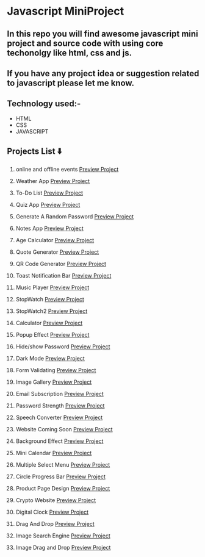 # Javascript MiniProject

## In this repo you will find awesome javascript mini project and source code with using core techonolgy like html, css and js.

## If you have any project idea or suggestion related to javascript please let me know.

## Technology used:-

- HTML
- CSS
- JAVASCRIPT

## Projects List ⬇️

1. online and offline events [Preview Project](https://onlineofflineevent.netlify.app/ "online/offlineEvent") </br>

2. Weather App [Preview Project](https://cityweatherappusingjs.netlify.app/ "Weather App") </br>

3. To-Do List [Preview Project](https://to-dolistusingjs.netlify.app/ "To-Do List") </br>

4. Quiz App [Preview Project](https://quizzappusingjs.netlify.app/ "Quiz App") </br>

5. Generate A Random Password [Preview Project](https://randompasswordgeneratorusingjs.netlify.app/ "Password Generator") </br>

6. Notes App [Preview Project](https://notesappusingjs.netlify.app/ "Notes App") </br>

7. Age Calculator [Preview Project](https://agecalculatorusingjs.netlify.app/ "Age Calculator") </br>

8. Quote Generator [Preview Project](https://randombeautifulquote.netlify.app/ "Quote Generator") </br>

9. QR Code Generator [Preview Project](https://randomqrcodegenerator.netlify.app/ "QR Code Generator") </br>

10. Toast Notification Bar [Preview Project](https://toastnotificationbar.netlify.app/ "Notification Bar") </br>

11. Music Player [Preview Project](https://musicplayer-omahi.netlify.app/ "Music Player") </br>

12. StopWatch [Preview Project](https://simplestopwatch-js.netlify.app/ "Stopwatch") </br>

13. StopWatch2 [Preview Project](https://simplestopwatch2-js.netlify.app/ "Stopwatch2") </br>

14. Calculator [Preview Project](https://simpleblackcalculator.netlify.app/ "Calculator") </br>

15. Popup Effect [Preview Project](https://simplepopupeffect.netlify.app/ "Popupeffect") </br>

16. Hide/show Password [Preview Project](https://hideshowpassword.netlify.app/ "hideshowpassword") </br>

17. Dark Mode [Preview Project](https://simpledarkmodesite.netlify.app/ "Darkmode") </br>

18. Form Validating [Preview Project](https://formvalidatingsite.netlify.app/ "formvalidating") </br>

19. Image Gallery [Preview Project](https://imagegallery-horizontalscroll.netlify.app/ "imagegallery") </br>

20. Email Subscription [Preview Project](https://emailsubscriber.netlify.app/ "emailsubscription") </br>

21. Password Strength [Preview Project](https://strengthpassword.netlify.app/ "passwordstrength") </br>

22. Speech Converter [Preview Project](https://texttovoiceconverter.netlify.app/ "speechconverter") </br>

23. Website Coming Soon [Preview Project](https://websitelauchpage.netlify.app/ "comingsoonpage") </br>

24. Background Effect [Preview Project](https://backgroundeffect.netlify.app/ "backgroundeffect") </br>

25. Mini Calendar [Preview Project](https://digitalminicalendar.netlify.app/ "minicalendar") </br>

26. Multiple Select Menu [Preview Project](https://selectmenu.netlify.app/ "selectmenu") </br>

27. Circle Progress Bar [Preview Project](https://circleprogressbar.netlify.app/ "progressbar") </br>

28. Product Page Design [Preview Project](https://clothproductpage.netlify.app/ "productpage") </br>

29. Crypto Website [Preview Project](https://cryptobroking.netlify.app/ "cryptowebsite") </br>

30. Digital Clock [Preview Project](https://digitalclocktime.netlify.app/ "digitalclock") </br>

31. Drag And Drop [Preview Project](https://draganddropitem.netlify.app/ "draganddrop") </br>

32. Image Search Engine [Preview Project](https://randomimagesearchengine.netlify.app/ "imagesearchengine") </br>

33. Image Drag and Drop [Preview Project](https://imagedraganddrop.netlify.app/ "imagedraganddrop") </br>